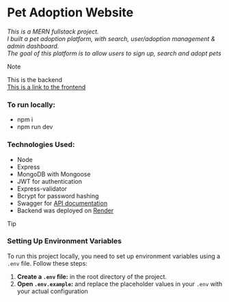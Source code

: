 # Pet Adoption Website

_This is a MERN fullstack project.\
I built a pet adoption platform, with search, user/adoption management & admin dashboard.\
The goal of this platform is to allow users to sign up, search and adopt pets_

> [!NOTE]
> This is the backend\
> [This is a link to the frontend](https://github.com/marieslo/Pet-Adoption_client)

### To run locally: 
- npm i
- npm run dev

### Technologies Used:
- Node
- Express
- MongoDB with Mongoose
- JWT for authentication
- Express-validator
- Bcrypt for password hashing
- Swagger for [API documentation](https://app.swaggerhub.com/apis/MarieSlo/Pet-Adoption/1.0.1)
- Backend was deployed on [Render](https://pet-adoption-server-312p.onrender.com)

> [!TIP]
> ### Setting Up Environment Variables
> To run this project locally, you need to set up environment variables using a `.env` file. Follow these steps:
> 1. **Create a `.env` file:** in the root directory of the project.
> 2. **Open `.env.example`:** and replace the placeholder values in your `.env` with your actual configuration
